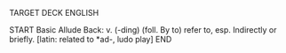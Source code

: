 TARGET DECK
ENGLISH

START
Basic
Allude
Back: v. (-ding) (foll. By to) refer to, esp. Indirectly or briefly. [latin: related to *ad-, ludo play]
END
